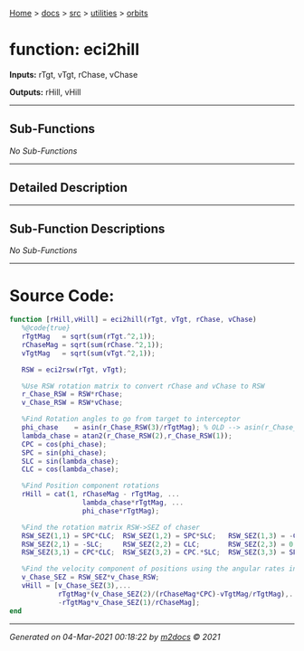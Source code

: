 [Home](../../../index.md) > [docs](../../../docs_index.md) > [src](../../src_index.md) > [utilities](../utilities_index.md) > [orbits](orbits_index.md)  


# function: eci2hill



**Inputs:** rTgt, vTgt, rChase, vChase

**Outputs:** rHill, vHill

 ***

## Sub-Functions

*No Sub-Functions*

 ***

## Detailed Description



 ***

## Sub-Function Descriptions

*No Sub-Functions*

 
 *** 

# Source Code:

 ```matlab 
 function [rHill,vHill] = eci2hill(rTgt, vTgt, rChase, vChase)
    %@code{true}
    rTgtMag   = sqrt(sum(rTgt.^2,1));
    rChaseMag = sqrt(sum(rChase.^2,1));
    vTgtMag   = sqrt(sum(vTgt.^2,1));

    RSW = eci2rsw(rTgt, vTgt);

    %Use RSW rotation matrix to convert rChase and vChase to RSW
    r_Chase_RSW = RSW*rChase;
    v_Chase_RSW = RSW*vChase;

    %Find Rotation angles to go from target to interceptor
    phi_chase    = asin(r_Chase_RSW(3)/rTgtMag); % OLD --> asin(r_Chase_RSW(3)/rChaseMag)
    lambda_chase = atan2(r_Chase_RSW(2),r_Chase_RSW(1));
    CPC = cos(phi_chase);     
    SPC = sin(phi_chase);
    SLC = sin(lambda_chase);  
    CLC = cos(lambda_chase);

    %Find Position component rotations
    rHill = cat(1, rChaseMag - rTgtMag, ...
                   lambda_chase*rTgtMag, ...
                   phi_chase*rTgtMag);

    %Find the rotation matrix RSW->SEZ of chaser
    RSW_SEZ(1,1) = SPC*CLC;  RSW_SEZ(1,2) = SPC*SLC;   RSW_SEZ(1,3) = -CPC;
    RSW_SEZ(2,1) = -SLC;     RSW_SEZ(2,2) = CLC;       RSW_SEZ(2,3) = 0;
    RSW_SEZ(3,1) = CPC*CLC;  RSW_SEZ(3,2) = CPC.*SLC;  RSW_SEZ(3,3) = SPC;

    %Find the velocity component of positions using the angular rates in SEZ frame
    v_Chase_SEZ = RSW_SEZ*v_Chase_RSW;
    vHill = [v_Chase_SEZ(3),...
             rTgtMag*(v_Chase_SEZ(2)/(rChaseMag*CPC)-vTgtMag/rTgtMag),...
             -rTgtMag*v_Chase_SEZ(1)/rChaseMag];
end 
``` 
 
***

*Generated on 04-Mar-2021 00:18:22 by [m2docs](https://github.com/crgnam-research/m2docs) © 2021*
